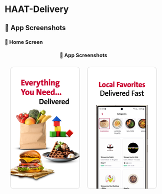 # HAAT-Delivery

 ## 📱 App Screenshots

### 🔹 Home Screen

<h3 align="center">📱 App Screenshots</h3>

<p align="center">
  <img src="s1.webp" alt="Home Screen"
       style="border:1px solid #ccc; border-radius:10px; margin:10px;" width="220"/>
  <img src="s2.webp" alt="Login Screen"
       style="border:1px solid #ccc; border-radius:10px; margin:10px;" width="220"/>
</p>
